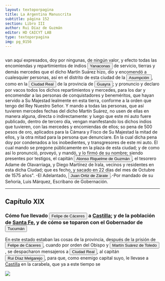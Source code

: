 ```yaml
---
layout: textoporpagina
title: La Argentina Manuscrita
subtitle: página 152
section: Libro III
author: Rui Díaz de Guzmán
editor: HD CAICYT LAB
type: textoporpagina
img: pg_0156
---
```


<div class="row">
    <div class="column">
<p> van aquí expresados, doy por ningunas, de ningún valor, y efecto todas las encomiendas y repartimientos de indios <button class="balloon" data-balloon-pos="up" data-balloon-length="large" data-balloon="Yanacona(probablemente del quechua &quot;yanakuna&quot;. Los europeos le dieronel uso para referirse a los &quot;negros&quot; por la condición servil quepresentaban al igual que los yana​) fue un término empleado como equivalente a&quot;auxiliar&quot; o &quot;ayudante&quot;, y especialmente usado paradenominar a los porteadores de los ejércitos del Tahuantinsuyo o &quot;ImperioInca&quot;.Los españoles, durante la conquista del Perú,comenzaron a usar la denominación para referirse a los pueblos indígenas quetenían de servidumbre, ya fuera en sus encomiendas o en integrados a lasformaciones militares como &quot;indios auxiliares&quot;. La palabra fuetambién usada durante la conquista de otras áreas de Sudamérica. La utilizacióndespectiva del vocablo es de origen mapuche, quienes denominaban Yanaconas ensu acepción de &quot;servil&quot; y &quot;cobarde&quot; a los Incas y otrosindígenas de etnias quechuas que servían como soldada del conquistador español.">Yanaconas</button> de servicio, tierras y demás mercedes que el dicho Martín Suárez hizo, dio y encomendó a cualesquier personas, así en el distrito de esta ciudad de la <a href="https://recogito.pelagios.org/document/wzqxhk0h3vpikm/part/1/edit#eef79ba8-96cf-4875-a383-99ae9d767c9a" target="_blank"><button class="balloon" data-balloon-pos="up" data-balloon-length="large" data-balloon="Asunción del Paraguay.">Asumpción</button></a>, como en la <a href="https://recogito.pelagios.org/document/wzqxhk0h3vpikm/part/1/edit#25a23455-4e50-44ce-9f28-2a8edcccd243" target="_blank"><button class="balloon" data-balloon-pos="up" data-balloon-length="large" data-balloon="Ciudad Real del Guayrá fue una antigua población española fundada en 1557 en la margen izquierda del río Paraná junto a la desembocadura del río Piquirí, en la provincia del Guayrá (Gobernación del Río de la Plata y del Paraguay). Su ubicación corresponde al municipio de Terra Roxa do Oeste en el actual noroeste del Estado de Paraná (Brasil).">Ciudad Real</button></a> de la provincia de <a href="https://recogito.pelagios.org/document/wzqxhk0h3vpikm/part/1/edit#abfa16b0-6888-4bef-a76f-28685f7c96f5" target="_blank"><button class="balloon" data-balloon-pos="up" data-balloon-length="large" data-balloon="Es una amplia región comprendida dentro de la Gobernación del Río de la Plata y el océano Atlántico, en el actual territorio brasileño. Fue colonizada desde Asunción del Paraguay, pero las constantes incursiones de los bandeirantes portugueses frenaron su expansión.">Guayra</button></a>; y pronuncio y declaro por vacos todos los dichos repartimientos y mercedes, para los dar y encomendar a las personas de conquistadores y beneméritos, que hayan servido a Su Majestad lealmente en esta tierra, conforme a la orden que tengo del Rey Nuestro Señor. Y mando a todas las personas, que así tuvieren mercedes fechas del dicho Martín Suárez, no usen de ellas en manera alguna, directa o indirectamente: y luego que este mi auto fuere publicado, dentro de tercero día, vengan manifestando los dichos indios que tuvieren, con las mercedes y encomiendas de ellos; so pena de 500 pesos de oro, aplicados para la Cámara y Fisco de Su Majestad la mitad de ellos, y la otra mitad para la persona que denunciare. En la cual dicha pena doy por condenados a los inobedientes, y transgresores de este mi auto. El cual mando se pregone públicamente en la plaza de esta ciudad; y de como así lo pronunció, proveyó, y mandó, y lo firmó de su nombre; siendo presentes por testigos, el capitán <button class="balloon" data-balloon-pos="up" data-balloon-length="large" data-balloon="Alonso Riquelme de Guzmán y Ponce de León, padre de Ruy Díaz de Guzmán, nacido en  Jerez de la Frontera, Cádiz, España, enn 1518, y fallecido en Asunción, Paraguay, en 1577. Era sobrino de Álvar Núñez Cabeza de Vaca y en 1552 contrajo matrimonio con Úrsula de Irala, hija mestiza de Domingo Martínez de Irala.">Alonso Riquelme de Guzmán</button>, el tesorero Adame de Olavarriaga, y Diego Martínez de Irala, vecinos y residentes en esta dicha Ciudad; que es fecho, y sacado en 22 días del mes de Octubre de 1575 años&quot;. -El Adelantado, <button class="balloon" data-balloon-pos="up" data-balloon-length="large" data-balloon="Juan Ortiz de Zárate (Orduña de Vizcaya, Corona de Castilla, ca. 1515 - Asunción, gobernación del Río de la Plata y del Paraguay, 26 de enero de 1576) era un conquistador y colonizador español que reemplazó al gobernador Francisco Ortiz de Vergara, con sede en Asunción y que más tarde, en 1567, fuera nombrado tercer adelantado del Río de la Plata en forma interina por disposición del virrey del Perú, el licenciado Lope García de Castro, y confirmado para dos generaciones por el rey Felipe II de España.">Juan Ortiz de Zárate</button>.-Por mandado de su Señoría, Luis Márquez, Escribano de Gobernación.</p><hr><h2>Capítulo XIX</h2><h3>Cómo fue llevado <button class="balloon" data-balloon-pos="up" data-balloon-length="large" data-balloon="Felipe de Cáceres (n. Madrid, ca. 1538) fue un conquistador, explorador y colonizador español.Se desempeñó como gobernador interino del Ríode la Plata y del Paraguay, con sede en Asunción,entre el 11 de diciembre de 1568 hasta el 14 dejulio de 1572.">Felipe de Cáceres</button> a <a href="https://recogito.pelagios.org/document/wzqxhk0h3vpikm/part/1/edit#af7b4383-752f-4770-b1e2-c120b3d1e478" target="_blank">Castilla</a>; y de la población de <a href="https://recogito.pelagios.org/document/wzqxhk0h3vpikm/part/1/edit#cb95d4b2-ad37-4342-a68d-dd88de0463ae" target="_blank">Santa Fe</a>, y de cómo se toparon con el Gobernador de <a href="https://recogito.pelagios.org/document/wzqxhk0h3vpikm/part/1/edit#8d7c52cc-ef79-498f-8911-b26fa9ffdf1d" target="_blank"><button class="balloon" data-balloon-pos="up" data-balloon-length="large" data-balloon="Si bien la gobernación de Tucumán se establece en 1563, los territorios que la integraban (las actuales provincias argentinas de Tucumán, Jujuy, Salta, Santiago del Estero y Catamarca) ya habían sido objeto de conquista y colonización en la primera mitad del siglo XVI a partir de avanzadas provenientes de Asunción, Chile y Perú.">Tucumán</button></a></h3><p>En este estado estaban las cosas de la provincia, después de la prisión de <button class="balloon" data-balloon-pos="up" data-balloon-length="large" data-balloon="Felipe de Cáceres (n. Madrid, ca. 1538) fue un conquistador, explorador y colonizador español.Se desempeñó como gobernador interino del Ríode la Plata y del Paraguay, con sede en Asunción,entre el 11 de diciembre de 1568 hasta el 14 dejulio de 1572.">Felipe de Cáceres</button>, cuando por orden del Obispo y <button class="balloon" data-balloon-pos="up" data-balloon-length="large" data-balloon="Martín Suárez de Toledo nacido como Martín II Suárez de Toledo y Saavedra fue un hidalgo, militar y explorador español que se desempeñó como teniente de gobernador de Asunción desde 1569 y luego como administrador interino de la gobernación del Río de la Plata y del Paraguay, entre 1572 y 1574, al ser depuesto Felipe de Cáceres quien a su vez estaba suplantando al adelantado Juan Ortiz de Zárate, siendo este hecho perpetrado por el obispo Pedro Fernández de la Torre. En el año 1573 comisionó al entonces alguacil mayor del Río de la Plata, Juan de Garay, para que fundara una nueva ciudad que sirviera de conexión marítima, la cual se llamaría &quot;Santa Fe de la Vera Cruz&quot;.">Martín Suárez de Toledo</button>, se despacharon mensajeros a <a href="https://recogito.pelagios.org/document/wzqxhk0h3vpikm/part/1/edit#145d24bf-681e-479e-8e7f-608f5f5b7732" target="_blank"><button class="balloon" data-balloon-pos="up" data-balloon-length="large" data-balloon="Ciudad Real del Guayrá fue una antigua población española fundada en 1557 en la margen izquierda del río Paraná junto a la desembocadura del río Piquirí, en la provincia del Guayrá (Gobernación del Río de la Plata y del Paraguay). Su ubicación corresponde al municipio de Terra Roxa do Oeste en el actual noroeste del Estado de Paraná (Brasil).">Ciudad Real</button></a>, al capitán <button class="balloon" data-balloon-pos="up" data-balloon-length="large" data-balloon="Ruy Díaz de Melgarejo (Salteras de Sevilla, 1519 – Santa Fe la Vieja, 1602) fue un militar, conquistador, explorador, estadista, minero y burócrata colonial español establecido en la región del Río de la Plata. Su vida estuvo marcada por guerras, conspiraciones, persecuciones y conflictos familiares. Junto a Juan de Salazar, Alonso Riquelme de Guzmán y Diego de Abreu se opuso al gobierno asunceno de Domingo Martínez de Irala, apoyando al deportado Álvar Núñez Cabeza de Vaca. Gobernó de manera casi absoluta e independiente la antigua provincia asuncena del Guayrá, fácticamente durante 20 años, y luego de separarla de Asunción en 1575, con el título de teniente de gobernador del Guayrá unos 15 años más.">Rui Díaz Melgarejo</button>, para que, como enemigo capital suyo, le llevase a <a href="https://recogito.pelagios.org/document/wzqxhk0h3vpikm/part/1/edit#533b526e-e23b-43a8-aa11-846b67acc6ed" target="_blank">Castilla</a> en la carabela, que ya a este tiempo se </p></div>

<div class="column">
<a href="{{site.baseurl}}/assets/img/argentina_manuscrita/{{page.img}}.jpg"><img src="{{site.baseurl}}/assets/img/argentina_manuscrita/{{page.img}}.jpg"></a>
    </div>
</div>